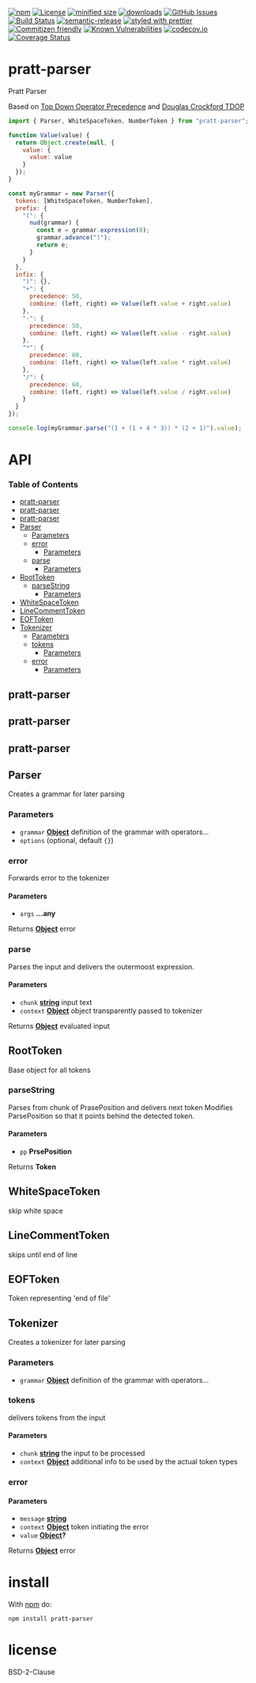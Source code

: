 [![npm](https://img.shields.io/npm/v/pratt-parser.svg)](https://www.npmjs.com/package/pratt-parser)
[![License](https://img.shields.io/badge/License-BSD%203--Clause-blue.svg)](https://opensource.org/licenses/BSD-3-Clause)
[![minified size](https://badgen.net/bundlephobia/min/pratt-parser)](https://bundlephobia.com/result?p=pratt-parser)
[![downloads](http://img.shields.io/npm/dm/pratt-parser.svg?style=flat-square)](https://npmjs.org/package/pratt-parser)
[![GitHub Issues](https://img.shields.io/github/issues/arlac77/pratt-parser.svg?style=flat-square)](https://github.com/arlac77/pratt-parser/issues)
[![Build Status](https://secure.travis-ci.org/arlac77/pratt-parser.png)](http://travis-ci.org/arlac77/pratt-parser)
[![semantic-release](https://img.shields.io/badge/%20%20%F0%9F%93%A6%F0%9F%9A%80-semantic--release-e10079.svg)](https://github.com/arlac77/pratt-parser)
[![styled with prettier](https://img.shields.io/badge/styled_with-prettier-ff69b4.svg)](https://github.com/prettier/prettier)
[![Commitizen friendly](https://img.shields.io/badge/commitizen-friendly-brightgreen.svg)](http://commitizen.github.io/cz-cli/)
[![Known Vulnerabilities](https://snyk.io/test/github/arlac77/pratt-parser/badge.svg)](https://snyk.io/test/github/arlac77/pratt-parser)
[![codecov.io](http://codecov.io/github/arlac77/pratt-parser/coverage.svg?branch=master)](http://codecov.io/github/arlac77/pratt-parser?branch=master)
[![Coverage Status](https://coveralls.io/repos/arlac77/pratt-parser/badge.svg)](https://coveralls.io/r/arlac77/pratt-parser)

# pratt-parser

Pratt Parser

Based on
[Top Down Operator Precedence](https://tdop.github.io) and
[Douglas Crockford TDOP](https://github.com/douglascrockford/TDOP)

<!-- skip-example -->

```javascript
import { Parser, WhiteSpaceToken, NumberToken } from "pratt-parser";

function Value(value) {
  return Object.create(null, {
    value: {
      value: value
    }
  });
}

const myGrammar = new Parser({
  tokens: [WhiteSpaceToken, NumberToken],
  prefix: {
    "(": {
      nud(grammar) {
        const e = grammar.expression(0);
        grammar.advance(")");
        return e;
      }
    }
  },
  infix: {
    ")": {},
    "+": {
      precedence: 50,
      combine: (left, right) => Value(left.value + right.value)
    },
    "-": {
      precedence: 50,
      combine: (left, right) => Value(left.value - right.value)
    },
    "*": {
      precedence: 60,
      combine: (left, right) => Value(left.value * right.value)
    },
    "/": {
      precedence: 60,
      combine: (left, right) => Value(left.value / right.value)
    }
  }
});

console.log(myGrammar.parse("(1 + (1 + 4 * 3)) * (2 + 1)").value);
```

# API

<!-- Generated by documentation.js. Update this documentation by updating the source code. -->

### Table of Contents

- [pratt-parser](#pratt-parser)
- [pratt-parser](#pratt-parser-1)
- [pratt-parser](#pratt-parser-2)
- [Parser](#parser)
  - [Parameters](#parameters)
  - [error](#error)
    - [Parameters](#parameters-1)
  - [parse](#parse)
    - [Parameters](#parameters-2)
- [RootToken](#roottoken)
  - [parseString](#parsestring)
    - [Parameters](#parameters-3)
- [WhiteSpaceToken](#whitespacetoken)
- [LineCommentToken](#linecommenttoken)
- [EOFToken](#eoftoken)
- [Tokenizer](#tokenizer)
  - [Parameters](#parameters-4)
  - [tokens](#tokens)
    - [Parameters](#parameters-5)
  - [error](#error-1)
    - [Parameters](#parameters-6)

## pratt-parser

## pratt-parser

## pratt-parser

## Parser

Creates a grammar for later parsing

### Parameters

- `grammar` **[Object](https://developer.mozilla.org/docs/Web/JavaScript/Reference/Global_Objects/Object)** definition of the grammar with operators...
- `options` (optional, default `{}`)

### error

Forwards error to the tokenizer

#### Parameters

- `args` **...any**

Returns **[Object](https://developer.mozilla.org/docs/Web/JavaScript/Reference/Global_Objects/Object)** error

### parse

Parses the input and delivers the outermoost expression.

#### Parameters

- `chunk` **[string](https://developer.mozilla.org/docs/Web/JavaScript/Reference/Global_Objects/String)** input text
- `context` **[Object](https://developer.mozilla.org/docs/Web/JavaScript/Reference/Global_Objects/Object)** object transparently passed to tokenizer

Returns **[Object](https://developer.mozilla.org/docs/Web/JavaScript/Reference/Global_Objects/Object)** evaluated input

## RootToken

Base object for all tokens

### parseString

Parses from chunk of PrasePosition and delivers next token
Modifies ParsePosition so that it points behind the detected token.

#### Parameters

- `pp` **PrsePosition**

Returns **Token**

## WhiteSpaceToken

skip white space

## LineCommentToken

skips until end of line

## EOFToken

Token representing 'end of file'

## Tokenizer

Creates a tokenizer for later parsing

### Parameters

- `grammar` **[Object](https://developer.mozilla.org/docs/Web/JavaScript/Reference/Global_Objects/Object)** definition of the grammar with operators...

### tokens

delivers tokens from the input

#### Parameters

- `chunk` **[string](https://developer.mozilla.org/docs/Web/JavaScript/Reference/Global_Objects/String)** the input to be processed
- `context` **[Object](https://developer.mozilla.org/docs/Web/JavaScript/Reference/Global_Objects/Object)** additional info to be used by the actual token types

### error

#### Parameters

- `message` **[string](https://developer.mozilla.org/docs/Web/JavaScript/Reference/Global_Objects/String)**
- `context` **[Object](https://developer.mozilla.org/docs/Web/JavaScript/Reference/Global_Objects/Object)** token initiating the error
- `value` **[Object](https://developer.mozilla.org/docs/Web/JavaScript/Reference/Global_Objects/Object)?**

Returns **[Object](https://developer.mozilla.org/docs/Web/JavaScript/Reference/Global_Objects/Object)** error

# install

With [npm](http://npmjs.org) do:

```shell
npm install pratt-parser
```

# license

BSD-2-Clause
